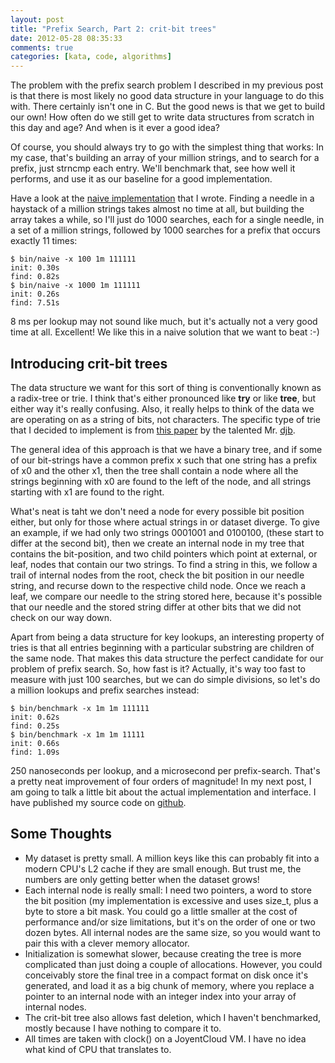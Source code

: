 ```yaml
---
layout: post
title: "Prefix Search, Part 2: crit-bit trees"
date: 2012-05-28 08:35:33
comments: true
categories: [kata, code, algorithms]
---
```

The problem with the prefix search problem I described in my previous post is
that there is most likely no good data structure in your language to do this
with. There certainly isn't one in C. But the good news is that we get to build
our own! How often do we still get to write data structures from scratch in this
day and age? And when is it ever a good idea?

<!-- more -->
Of course, you should always try to go with the simplest thing that works: In my
case, that's building an array of your million strings, and to search for a
prefix, just strncmp each entry. We'll benchmark that, see how well it performs,
and use it as our baseline for a good implementation.

Have a look at the [naive
implementation](https://github.com/badgerman/critbit/blob/master/naive.c) that I
wrote. Finding a needle in a haystack of a million strings takes almost no time
at all, but building the array takes a while, so I'll just do 1000 searches,
each for a single needle, in a set of a million strings, followed by 1000
searches for a prefix that occurs exactly 11 times:

    $ bin/naive -x 100 1m 111111
    init: 0.30s
    find: 0.82s
    $ bin/naive -x 1000 1m 111111
    init: 0.26s
    find: 7.51s

8 ms per lookup may not sound like much, but it's actually not a very good time
at all. Excellent! We like this in a naive solution that we want to beat :-)

## Introducing crit-bit trees

The data structure we want for this sort of thing is conventionally known as a
radix-tree or trie. I think that's either pronounced like **try** or
like **tree**, but either way it's really confusing. Also, it really helps
to think of the data we are operating on as a string of bits, not characters.
The specific type of trie that I decided to implement is from
[this paper](http://cr.yp.to/critbit.html) by the talented Mr. 
[djb](https://en.wikipedia.org/wiki/Daniel_J._Bernstein "Daniel J. Bernstein").

The general idea of this approach is that we have a binary tree, and if some of
our bit-strings have a common prefix x such that one string has a prefix of x0
and the other x1, then the tree shall contain a node where all the strings
beginning with x0 are found to the left of the node, and all strings starting
with x1 are found to the right.

What's neat is taht we don't need a node for every possible bit position either,
but only for those where actual strings in or dataset diverge. To give an
example, if we had only two strings 0001001 and 0100100, (these start to differ
at the second bit), then we create an internal node in my tree that contains the
bit-position, and two child pointers which point at external, or leaf, nodes
that contain our two strings. To find a string in this, we follow a trail of
internal nodes from the root, check the bit position in our needle string, and
recurse down to the respective child node. Once we reach a leaf, we compare our
needle to the string stored here, because it's possible that our needle and the
stored string differ at other bits that we did not check on our way down.

Apart from being a data structure for key lookups, an interesting property of
tries is that all entries beginning with a particular substring are children of
the same node. That makes this data structure the perfect candidate for our
problem of prefix search. So, how fast is it? Actually, it's way too fast to
measure with just 100 searches, but we can do simple divisions, so let's do a
million lookups and prefix searches instead:

    $ bin/benchmark -x 1m 1m 111111
    init: 0.62s
    find: 0.25s
    $ bin/benchmark -x 1m 1m 11111
    init: 0.66s
    find: 1.09s

250 nanoseconds per lookup, and a microsecond per prefix-search. That's a pretty
neat improvement of four orders of magnitude! In my next post, I am going to
talk a little bit about the actual implementation and interface. I have published
my source code on [github](https://github.com/badgerman/critbit).

## Some Thoughts

* My dataset is pretty small. A million keys like this can probably fit into a
  modern CPU's L2 cache if they are small enough. But trust me, the numbers are
  only getting better when the dataset grows!
* Each internal node is really small: I need two pointers, a word to store the
  bit position (my implementation is excessive and uses size_t, plus a byte to
  store a bit mask. You could go a little smaller at the cost of performance
  and/or size limitations, but it's on the order of one or two dozen bytes. All
  internal nodes are the same size, so you would want to pair this with a clever
  memory allocator.
* Initialization is somewhat slower, because creating the tree is more
  complicated than just doing a couple of allocations. However, you could
  conceivably store the final tree in a compact format on disk once it's
  generated, and load it as a big chunk of memory, where you replace a pointer
  to an internal node with an integer index into your array of internal nodes.
* The crit-bit tree also allows fast deletion, which I haven't benchmarked,
  mostly because I have nothing to compare it to.
* All times are taken with clock() on a JoyentCloud VM. I have no idea what kind
  of CPU that translates to.

